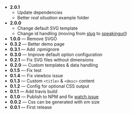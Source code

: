 - **2.0.1**
  - Update dependencies
  - Better *real situation* example folder
- **2.0.0**
  - Change default SVG template
  - Change id handling (moving from [slug](https://www.npmjs.com/package/slug) to [speakingurl](https://www.npmjs.com/package/speakingurl))
- **1.0.0** — Remove SVGO
- **0.3.2** — Better demo page
- **0.3.1** — Add .npmignore
- **0.3.0** — Improve default option configuration
- **0.2.1** — Fix SVG files without dimensions
- **0.2.0** — Custom templates & data handling
- **0.1.5** — Fix test
- **0.1.4** — Fix viewbox issue
- **0.1.3** — Custom `<title>` &amp; `<desc>` content
- **0.1.2** — Config for optional CSS output
- **0.1.1** — Add travis build
- **0.1.0** — Publish to NPM and fix [watch issue](https://github.com/Hiswe/gulp-svg-symbols/issues/2)
- **0.0.2** — Css can be generated with *em* size
- **0.0.1** — First release
